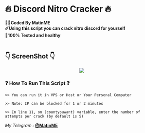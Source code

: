 # :fire: Discord Nitro Cracker :fire:
<b>:man_technologist:Coded By MatinME</b></br>
<b>:comet:Using this script you can crack nitro discord for yourself</b></br>
<b>:pray:100% Tested and healthy</b></br></br>

## :point_down: ScreenShot :point_down:
<p align="center">
  <img src="http://s7.picofile.com/file/8392253218/unknown.png">
</p>

### :question: How To Run This Script :question:
```batch
>> You can run it in VPS or Host or Your Personal Computer
```
```batch
>> Note: IP can be blocked for 1 or 2 minutes
```
```batch
>> In line 11, on (countyouwant) variable, enter the number of attempts per crack (by default is 5)
```

<i>My Telegram : </i><b><a href="https://t.me/matinme">@MatinME</a></b><br/>
